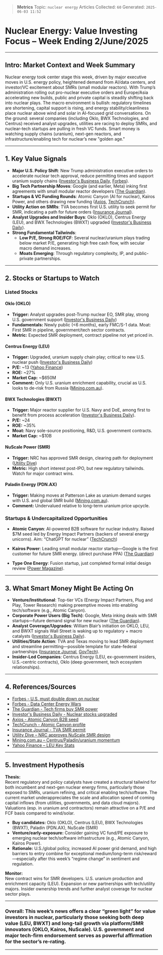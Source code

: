 
> **Metrics**
> Topic: `nuclear energy`
> Articles Collected: `60`
> Generated: `2025-06-03 11:52`
>
# Nuclear Energy: Value Investing Focus – Week Ending 2/June/2025

---
## Intro: Market Context and Week Summary

Nuclear energy took center stage this week, driven by major executive moves in U.S. energy policy, heightened demand from AI/data centers, and investor/VC excitement about SMRs (small modular reactors). With Trump’s administration rolling out pro-nuclear executive orders and Europe/Asia accelerating new builds, public and private capital is steadily shifting back into nuclear plays. The macro environment is bullish: regulatory timelines are shortening, capital support is rising, and energy stability/cleanliness place nuclear above wind and solar in AI-focused grid conversations. On the ground: several companies (including Oklo, BWX Technologies, and Centrus) received analyst upgrades, utilities are racing to deploy SMRs, and nuclear-tech startups are pulling in fresh VC funds. Smart money is watching supply chains (uranium), next-gen reactors, and infrastructure/enabling tech for nuclear’s new "golden age."

---

## 1. Key Value Signals

- **Major U.S. Policy Shift**: New Trump administration executive orders to accelerate nuclear tech approval, reduce permitting times and support uranium supply chains ([Investor's Business Daily](https://www.investors.com/news/trump-executive-orders-fuel-nuclear-stocks-upgrade-stock-market/), [Forbes](https://www.forbes.com/sites/llewellynking/2025/05/31/nuclear-golden-age-huge-potential-stubborn-obstacles/)).
- **Big Tech Partnership Moves**: Google (and earlier, Meta) inking first agreements with small modular reactor developers ([The Guardian](https://www.theguardian.com/environment/2025/jun/01/tide-turning-europe-beyond-favour-nuclear-power)).
- **Startups & VC Funding Rounds**: Atomic Canyon (AI for nuclear), Kairos Power, and others drawing new funding ([Axios](https://www.axios.com/pro/all-deals/2025/05/28/first-look-pro-rata-premium), [TechCrunch](https://techcrunch.com/2025/05/28/atomic-canyon-wants-to-be-chatgpt-for-the-nuclear-industry/)).
- **Utility Action on SMRs**: TVA becomes first U.S. utility to seek permit for SMR, indicating a path for future orders ([Insurance Journal](https://www.insurancejournal.com/news/southeast/2025/05/27/825158.htm)).
- **Analyst Upgrades and Insider Buys**: Oklo (OKLO), Centrus Energy (LEU), and BWX Technologies (BWXT) upgraded ([Investor's Business Daily](https://www.investors.com/news/trump-executive-orders-fuel-nuclear-stocks-upgrade-stock-market/)).
- **Strong Fundamental Tailwinds**:
  - **Low P/E, Strong ROE/FCF**: Several nuclear/uranium plays trading below market P/E, generating high free cash flow, with secular macro demand increases.
  - **Moats Emerging**: Through regulatory complexity, IP, and public-private partnerships.

---

## 2. Stocks or Startups to Watch

### **Listed Stocks**

#### **Oklo (OKLO)**
- **Trigger:** Analyst upgrades post-Trump nuclear EO, SMR play, strong U.S. government support ([Investor's Business Daily](https://www.investors.com/news/trump-executive-orders-fuel-nuclear-stocks-upgrade-stock-market/))
- **Fundamentals:** Newly public (<6 months), early FMC/S-1 data. Moat: First SMR in pipeline, government/tech sector contracts.
- **Metric:** Expected SMR deployment, contract pipeline not yet priced in.

#### **Centrus Energy (LEU)**
- **Trigger:** Upgraded, uranium supply chain play; critical to new U.S. nuclear push ([Investor's Business Daily](https://www.investors.com/news/trump-executive-orders-fuel-nuclear-stocks-upgrade-stock-market/))
- **P/E:** ~13 ([Yahoo Finance](https://finance.yahoo.com/quote/LEU/))
- **ROE:** ~27%
- **Market Cap:** ~$650M
- **Comment:** Only U.S. uranium enrichment capability, crucial as U.S. looks to de-risk from Russia ([Mining.com.au](https://mining.com.au/trumps-nuclear-push-ignites-uranium-buzz/)).

#### **BWX Technologies (BWXT)**
- **Trigger:** Major reactor supplier for U.S. Navy and DoE, among first to benefit from process acceleration ([Investor's Business Daily](https://www.investors.com/news/trump-executive-orders-fuel-nuclear-stocks-upgrade-stock-market/)).
- **P/E:** ~24
- **ROE:** ~35%
- **Moat:** Navy sole-source positioning, R&D, U.S. government contracts.
- **Market Cap:** ~$10B

#### **NuScale Power (SMR)**
- **Trigger:** NRC has approved SMR design, clearing path for deployment ([Utility Dive](https://www.utilitydive.com/news/nrc-approves-nuscale-small-modular-reactor-smr/749538/))
- **Metric:** High short interest post-IPO, but new regulatory tailwinds. Watch for major contract wins.

#### **Paladin Energy (PDN.AX)**
- **Trigger:** Making moves at Patterson Lake as uranium demand surges with U.S. and global SMR build ([Mining.com.au](https://mining.com.au/paladin-proceeds-at-patterson-lake/)).
- **Comment:** Undervalued relative to long-term uranium price upcycle.

### **Startups & Undercapitalized Opportunities**

- **Atomic Canyon**: AI-powered B2B software for nuclear industry. Raised $7M seed led by Energy Impact Partners (backers of several energy unicorns). Aim: “ChatGPT for nuclear” ([TechCrunch](https://techcrunch.com/2025/05/28/atomic-canyon-wants-to-be-chatgpt-for-the-nuclear-industry/))
 
- **Kairos Power**: Leading small modular reactor startup—Google is the first customer for future SMR energy. (direct purchase PPA) ([The Guardian](https://www.theguardian.com/environment/2025/jun/01/tide-turning-europe-beyond-favour-nuclear-power))
 
- **Type One Energy**: Fusion startup, just completed formal initial design review ([Power Magazine](https://www.powermag.com/avangrid-investing-41-million-to-rebuild-ny-grid-infrastructure/)).

---

## 3. What Smart Money Might Be Acting On

- **Venture/Institutional**: Top-tier VCs (Energy Impact Partners, Plug and Play, Tower Research) making preemptive moves into enabling tech/software (e.g., Atomic Canyon).
- **Corporate Power Users (Big Tech)**: Google, Meta inking deals with SMR startups—future demand signal for new nuclear ([The Guardian](https://www.theguardian.com/environment/2025/jun/01/tide-turning-europe-beyond-favour-nuclear-power)).
- **Analyst Coverage/Upgrades**: William Blair’s initiation on OKLO, LEU, and BWXT signals Wall Street is waking up to regulatory + macro catalysts ([Investor's Business Daily](https://www.investors.com/news/trump-executive-orders-fuel-nuclear-stocks-upgrade-stock-market/)).
- **Utilities/State Action**: TVA and Texas moving to lead SMR deployment and streamline permitting—possible template for state-federal partnerships ([Insurance Journal](https://www.insurancejournal.com/news/southeast/2025/05/27/825158.htm), [GovTech](https://www.govtech.com/products/texas-senate-passes-350m-grant-program-for-nuclear-power)).
- **Insider-Led Companies**: Centrus Energy (LEU, ex-government insiders, U.S.-centric contracts), Oklo (deep government, tech ecosystem relationships).

---

## 4. References/Sources

- [Forbes - U.S. must double down on nuclear](https://www.forbes.com/sites/billfrist/2025/05/29/powering-the-future-why-america-must-double-down-on-nuclear-energy/)
- [Forbes - Data Center Energy Wars](https://www.forbes.com/sites/ianpalmer/2025/05/27/gas-nuclear-renewables-battle-over-power-for-metas-new-data-center/)
- [The Guardian - Tech firms buy SMR power](https://www.theguardian.com/environment/2025/jun/01/tide-turning-europe-beyond-favour-nuclear-power)
- [Investor's Business Daily - Nuclear stocks upgraded](https://www.investors.com/news/trump-executive-orders-fuel-nuclear-stocks-upgrade-stock-market/)
- [Axios - Atomic Canyon B2B seed](https://www.axios.com/pro/all-deals/2025/05/28/first-look-pro-rata-premium)
- [TechCrunch - Atomic Canyon profile](https://techcrunch.com/2025/05/28/atomic-canyon-wants-to-be-chatgpt-for-the-nuclear-industry/)
- [Insurance Journal - TVA SMR permit](https://www.insurancejournal.com/news/southeast/2025/05/27/825158.htm)
- [Utility Dive – NRC approves NuScale SMR design](https://www.utilitydive.com/news/nrc-approves-nuscale-small-modular-reactor-smr/749538/)
- [Mining.com.au – Centrus/Paladin/uranium momentum](https://mining.com.au/trumps-nuclear-push-ignites-uranium-buzz/)
- [Yahoo Finance – LEU Key Stats](https://finance.yahoo.com/quote/LEU/)

---

## 5. Investment Hypothesis

**Thesis:**  
Recent regulatory and policy catalysts have created a structural tailwind for both incumbent and next-gen nuclear energy firms, particularly those exposed to SMRs, uranium refining, and critical enabling tech/software. The current market underappreciates the scale and allocation speed of coming capital inflows (from utilities, governments, and data cloud majors). Valuations (esp. in uranium and contractors) remain attractive on a P/E and FCF basis compared to wind/solar.

- **Buy candidates:** Oklo (OKLO), Centrus (LEU), BWX Technologies (BWXT), Paladin (PDN.AX), NuScale (SMR)
- **Venture/early-exposure:** Consider gaining VC fund/PE exposure to emerging nuclear tech/software infrastructure (e.g., Atomic Canyon, Kairos Power).
- **Rationale:** U.S./global policy, increased AI power grid demand, and high barriers to entry combine for exceptional medium/long-term risk/reward—especially after this week’s “regime change” in sentiment and regulation.

**Monitor:**  
New contract wins for SMR developers. U.S. uranium production and enrichment capacity (LEU). Expansion or new partnerships with tech/utility majors. Insider ownership trends and further analyst coverage for nuclear sector plays.

---

### Overall: This week’s news offers a clear “green light” for value investors in nuclear, particularly those seeking both deep value (LEU, BWXT) and long-tail growth via platform/SMR innovators (OKLO, Kairos, NuScale). U.S. government and major tech-firm endorsement serves as powerful affirmation for the sector’s re-rating. 

---